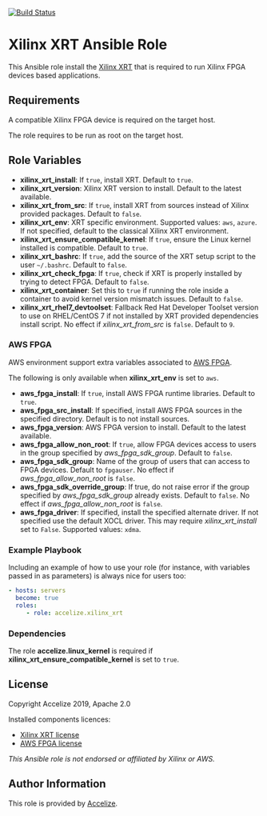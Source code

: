 [![Build Status](https://dev.azure.com/Accelize/DRM/_apis/build/status/Accelize.ansible-role-xilinx_xrt?branchName=Update)](https://dev.azure.com/Accelize/DRM/_build/latest?definitionId=25&branchName=Update)

# Xilinx XRT Ansible Role

This Ansible role install the [Xilinx XRT](https://github.com/Xilinx/XRT) that is required to run Xilinx FPGA devices based applications.

## Requirements

A compatible Xilinx FPGA device is required on the target host.

The role requires to be run as root on the target host.

## Role Variables

* **xilinx_xrt_install**: If `true`, install XRT.
  Default to `true`.
* **xilinx_xrt_version**: Xilinx XRT version to install.
  Default to the latest available.
* **xilinx_xrt_from_src**:  If `true`, install XRT from sources instead of Xilinx provided packages.
  Default to `false`.
* **xilinx_xrt_env**: XRT specific environment.
  Supported values: `aws`, `azure`.
  If not specified, default to the classical Xilinx XRT environment.
* **xilinx_xrt_ensure_compatible_kernel**: If `true`, ensure the Linux kernel installed is compatible.
  Default to `true`.
* **xilinx_xrt_bashrc**: If `true`, add the source of the XRT setup script to the user `~/.bashrc`.
  Default to `false`.
* **xilinx_xrt_check_fpga**: If `true`, check if XRT is properly installed by trying to detect FPGA.
  Default to `false`.
* **xilinx_xrt_container**: Set this to `true` if running the role inside a container to avoid kernel version mismatch issues.
  Default to `false`.
* **xilinx_xrt_rhel7_devtoolset**: Fallback Red Hat Developer Toolset version to use on RHEL/CentOS 7 if not installed by XRT provided dependencies install script.
  No effect if *xilinx_xrt_from_src* is `false`.
  Default to `9`.

### AWS FPGA

AWS environment support extra variables associated to [AWS FPGA](https://github.com/aws/aws-fpga).

The following is only available when **xilinx_xrt_env** is set to `aws`.

* **aws_fpga_install**: If `true`, install AWS FPGA runtime libraries. 
  Default to `true`.
* **aws_fpga_src_install**: If specified, install AWS FPGA sources in the specified directory.
  Default is to not install sources.
* **aws_fpga_version**: AWS FPGA version to install.
  Default to the latest available.
* **aws_fpga_allow_non_root**: If `true`, allow FPGA devices access to users in the group specified by *aws_fpga_sdk_group*.
  Default to `false`.
* **aws_fpga_sdk_group**: Name of the group of users that can access to FPGA devices.
  Default to `fpgauser`.
  No effect if *aws_fpga_allow_non_root* is `false`.
* **aws_fpga_sdk_override_group**: If true, do not raise error if the group specified by *aws_fpga_sdk_group* already exists.
  Default to `false`.
  No effect if *aws_fpga_allow_non_root* is `false`.
* **aws_fpga_driver**: If specified, install the specified alternate driver.
  If not specified use the default XOCL driver.
  This may require *xilinx_xrt_install* set to `False`.
  Supported values: `xdma`.

### Example Playbook

Including an example of how to use your role (for instance, with variables passed in as parameters) is always nice for users too:

```yaml
- hosts: servers
  become: true  
  roles:
     - role: accelize.xilinx_xrt
```

### Dependencies

The role **accelize.linux_kernel** is required if **xilinx_xrt_ensure_compatible_kernel** is set to `true`.

License
-------

Copyright Accelize 2019, Apache 2.0

Installed components licences:

* [Xilinx XRT license](https://github.com/Xilinx/XRT/blob/master/LICENSE)
* [AWS FPGA license](https://github.com/aws/aws-fpga/blob/master/LICENSE.txt)

*This Ansible role is not endorsed or affiliated by Xilinx or AWS.*

Author Information
------------------

This role is provided by [Accelize](https://www.accelize.com).

